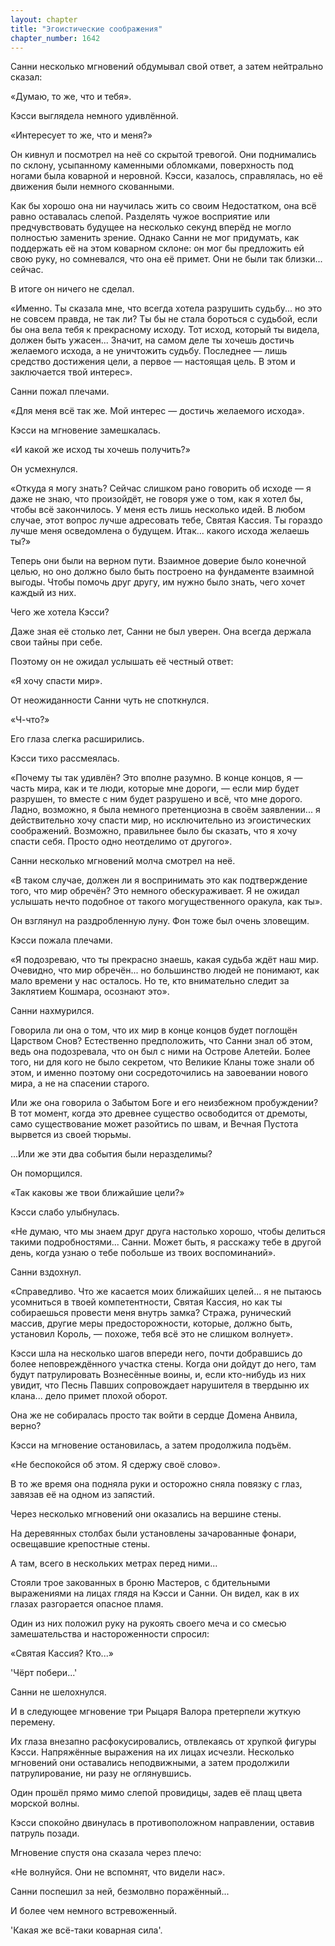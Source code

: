 ```yaml
---
layout: chapter
title: "Эгоистические соображения"
chapter_number: 1642
---
```




Санни несколько мгновений обдумывал свой ответ, а затем нейтрально сказал:

«Думаю, то же, что и тебя».

Кэсси выглядела немного удивлённой.

«Интересует то же, что и меня?»

Он кивнул и посмотрел на неё со скрытой тревогой. Они поднимались по склону, усыпанному каменными обломками, поверхность под ногами была коварной и неровной. Кэсси, казалось, справлялась, но её движения были немного скованными.

Как бы хорошо она ни научилась жить со своим Недостатком, она всё равно оставалась слепой. Разделять чужое восприятие или предчувствовать будущее на несколько секунд вперёд не могло полностью заменить зрение. Однако Санни не мог придумать, как поддержать её на этом коварном склоне: он мог бы предложить ей свою руку, но сомневался, что она её примет. Они не были так близки... сейчас.

В итоге он ничего не сделал.

«Именно. Ты сказала мне, что всегда хотела разрушить судьбу... но это не совсем правда, не так ли? Ты бы не стала бороться с судьбой, если бы она вела тебя к прекрасному исходу. Тот исход, который ты видела, должен быть ужасен... Значит, на самом деле ты хочешь достичь желаемого исхода, а не уничтожить судьбу. Последнее — лишь средство достижения цели, а первое — настоящая цель. В этом и заключается твой интерес».

Санни пожал плечами.

«Для меня всё так же. Мой интерес — достичь желаемого исхода».

Кэсси на мгновение замешкалась.

«И какой же исход ты хочешь получить?»

Он усмехнулся.

«Откуда я могу знать? Сейчас слишком рано говорить об исходе — я даже не знаю, что произойдёт, не говоря уже о том, как я хотел бы, чтобы всё закончилось. У меня есть лишь несколько идей. В любом случае, этот вопрос лучше адресовать тебе, Святая Кассия. Ты гораздо лучше меня осведомлена о будущем. Итак... какого исхода желаешь ты?»

Теперь они были на верном пути. Взаимное доверие было конечной целью, но оно должно было быть построено на фундаменте взаимной выгоды. Чтобы помочь друг другу, им нужно было знать, чего хочет каждый из них.

Чего же хотела Кэсси?

Даже зная её столько лет, Санни не был уверен. Она всегда держала свои тайны при себе.

Поэтому он не ожидал услышать её честный ответ:

«Я хочу спасти мир».

От неожиданности Санни чуть не споткнулся.

«Ч-что?»

Его глаза слегка расширились.

Кэсси тихо рассмеялась.

«Почему ты так удивлён? Это вполне разумно. В конце концов, я — часть мира, как и те люди, которые мне дороги, — если мир будет разрушен, то вместе с ним будет разрушено и всё, что мне дорого. Ладно, возможно, я была немного претенциозна в своём заявлении... я действительно хочу спасти мир, но исключительно из эгоистических соображений. Возможно, правильнее было бы сказать, что я хочу спасти себя. Просто одно неотделимо от другого».

Санни несколько мгновений молча смотрел на неё.

«В таком случае, должен ли я воспринимать это как подтверждение того, что мир обречён? Это немного обескураживает. Я не ожидал услышать нечто подобное от такого могущественного оракула, как ты».

Он взглянул на раздробленную луну. Фон тоже был очень зловещим.

Кэсси пожала плечами.

«Я подозреваю, что ты прекрасно знаешь, какая судьба ждёт наш мир. Очевидно, что мир обречён... но большинство людей не понимают, как мало времени у нас осталось. Но те, кто внимательно следит за Заклятием Кошмара, осознают это».

Санни нахмурился.

Говорила ли она о том, что их мир в конце концов будет поглощён Царством Снов? Естественно предположить, что Санни знал об этом, ведь она подозревала, что он был с ними на Острове Алетейи. Более того, ни для кого не было секретом, что Великие Кланы тоже знали об этом, и именно поэтому они сосредоточились на завоевании нового мира, а не на спасении старого.

Или же она говорила о Забытом Боге и его неизбежном пробуждении? В тот момент, когда это древнее существо освободится от дремоты, само существование может разойтись по швам, и Вечная Пустота вырвется из своей тюрьмы.

...Или же эти два события были неразделимы?

Он поморщился.

«Так каковы же твои ближайшие цели?»

Кэсси слабо улыбнулась.

«Не думаю, что мы знаем друг друга настолько хорошо, чтобы делиться такими подробностями... Санни. Может быть, я расскажу тебе в другой день, когда узнаю о тебе побольше из твоих воспоминаний».

Санни вздохнул.

«Справедливо. Что же касается моих ближайших целей... я не пытаюсь усомниться в твоей компетентности, Святая Кассия, но как ты собираешься провести меня внутрь замка? Стража, рунический массив, другие меры предосторожности, которые, должно быть, установил Король, — похоже, тебя всё это не слишком волнует».

Кэсси шла на несколько шагов впереди него, почти добравшись до более неповреждённого участка стены. Когда они дойдут до него, там будут патрулировать Вознесённые воины, и, если кто-нибудь из них увидит, что Песнь Павших сопровождает нарушителя в твердыню их клана... дело примет плохой оборот.

Она же не собиралась просто так войти в сердце Домена Анвила, верно?

Кэсси на мгновение остановилась, а затем продолжила подъём.

«Не беспокойся об этом. Я сдержу своё слово».

В то же время она подняла руки и осторожно сняла повязку с глаз, завязав её на одном из запястий.

Через несколько мгновений они оказались на вершине стены.

На деревянных столбах были установлены зачарованные фонари, освещавшие крепостные стены.

А там, всего в нескольких метрах перед ними...

Стояли трое закованных в броню Мастеров, с бдительными выражениями на лицах глядя на Кэсси и Санни. Он видел, как в их глазах разгорается опасное пламя.

Один из них положил руку на рукоять своего меча и со смесью замешательства и настороженности спросил:

«Святая Кассия? Кто...»

'Чёрт побери...'

Санни не шелохнулся.

И в следующее мгновение три Рыцаря Валора претерпели жуткую перемену.

Их глаза внезапно расфокусировались, отвлекаясь от хрупкой фигуры Кэсси. Напряжённые выражения на их лицах исчезли. Несколько мгновений они оставались неподвижными, а затем продолжили патрулирование, ни разу не оглянувшись.

Один прошёл прямо мимо слепой провидицы, задев её плащ цвета морской волны.

Кэсси спокойно двинулась в противоположном направлении, оставив патруль позади.

Мгновение спустя она сказала через плечо:

«Не волнуйся. Они не вспомнят, что видели нас».

Санни поспешил за ней, безмолвно поражённый...

И более чем немного встревоженный.

'Какая же всё-таки коварная сила'.

